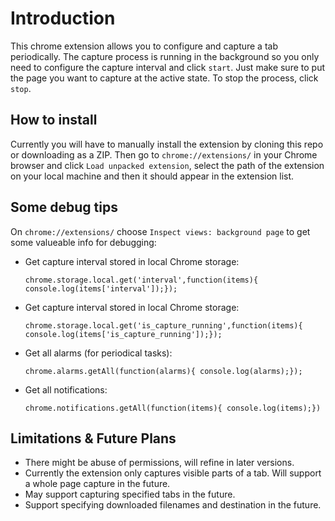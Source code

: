 # Introduction

This chrome extension allows you to configure and capture a tab periodically. The capture process is running in the background so you only need to configure the capture interval and click `start`. 
Just make sure to put the page you want to capture at the active state. To stop the process, click `stop`.

## How to install

Currently you will have to manually install the extension by cloning this repo or downloading as a ZIP. Then go to `chrome://extensions/` in your Chrome browser and click `Load unpacked extension`, select the path of the extension on your local machine and then it should appear in the extension list.

## Some debug tips

On `chrome://extensions/` choose `Inspect views: background page` to get some valueable info for debugging:

* Get capture interval stored in local Chrome storage:
    ```
    chrome.storage.local.get('interval',function(items){ console.log(items['interval']);});
    ```

* Get capture interval stored in local Chrome storage:
    ```
    chrome.storage.local.get('is_capture_running',function(items){ console.log(items['is_capture_running']);});
    ```

* Get all alarms (for periodical tasks):
    ```
    chrome.alarms.getAll(function(alarms){ console.log(alarms);});
    ```

* Get all notifications:
    ```
    chrome.notifications.getAll(function(items){ console.log(items);})
    ```

## Limitations & Future Plans

* There might be abuse of permissions, will refine in later versions.
* Currently the extension only captures visible parts of a tab. Will support a whole page capture in the future.
* May support capturing specified tabs in the future.
* Support specifying downloaded filenames and destination in the future.
